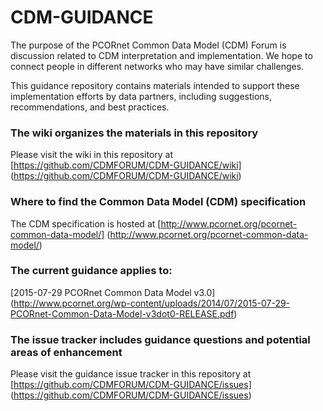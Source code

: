 # CDM-GUIDANCE

The purpose of the PCORnet Common Data Model (CDM) Forum is discussion related to CDM interpretation and implementation. We hope to connect people in different networks who may have similar challenges.

This guidance repository contains materials intended to support these implementation efforts by data partners, including suggestions, recommendations, and best practices. 

### The wiki organizes the materials in this repository
Please visit the wiki in this repository at [https://github.com/CDMFORUM/CDM-GUIDANCE/wiki] (https://github.com/CDMFORUM/CDM-GUIDANCE/wiki)

### Where to find the Common Data Model (CDM) specification
The CDM specification is hosted at [http://www.pcornet.org/pcornet-common-data-model/] (http://www.pcornet.org/pcornet-common-data-model/)

### The current guidance applies to: 
[2015-07-29 PCORnet Common Data Model v3.0] (http://www.pcornet.org/wp-content/uploads/2014/07/2015-07-29-PCORnet-Common-Data-Model-v3dot0-RELEASE.pdf)

### The issue tracker includes guidance questions and potential areas of enhancement
Please visit the guidance issue tracker in this repository at [https://github.com/CDMFORUM/CDM-GUIDANCE/issues] (https://github.com/CDMFORUM/CDM-GUIDANCE/issues)

